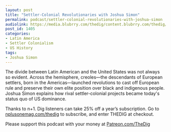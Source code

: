 ```yaml
---
layout: post
title: "Settler-Colonial Revolutionaries with Joshua Simon"
permalink: podcast/settler-colonial-revolutionaries-with-joshua-simon
audiolink: https://media.blubrry.com/thedig/content.blubrry.com/thedig/The_Dig-EP_225-Simon.mp3
post_id: 1405
categories: 
- Latin America
- Settler Colonialism
- US History
tags: 
- Joshua Simon
---
```


The divide between Latin American and the United States was not always so evident. Across the hemisphere, creoles—the descendants of European settlers, born in the Americas—launched revolutions to cast off European rule and preserve their own elite position over black and indigenous people. Joshua Simon explains how rival settler-colonial projects became today's status quo of US dominance.

Thanks to n+1. Dig listeners can take 25% off a year’s subscription. Go to 
[nplusonemag.com/thedig](https://nplusonemag.com/thedig) to subscribe, and enter THEDIG at checkout.

Please support this podcast with your money at 
[Patreon.com/TheDig](https://Patreon.com/TheDig)